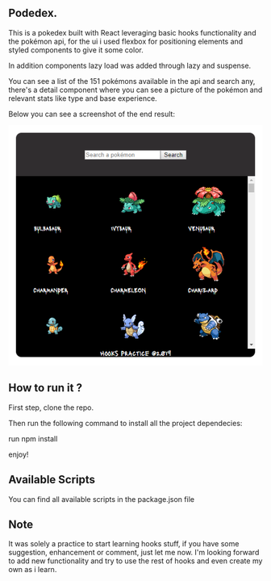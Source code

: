 ## Podedex.

This is a pokedex built with React leveraging basic hooks functionality and the pokémon api,
for the ui i used flexbox for positioning elements and styled components to give it some 
color.

In addition components lazy load was added through lazy and suspense.

You can see a list of the 151 pokémons available in the api and search any, there's a detail
component where you can see a picture of the pokémon and relevant stats like type and base
experience.

Below you can see a screenshot of the end result:

<span align="center">![Alt text](pokedex.png?raw=true "Pokedex")</span>

## How to run it ?

First step, clone the repo.

Then run the following command to install all the project dependecies:

run npm install

enjoy!

## Available Scripts

You can find all available scripts in the package.json file

## Note

It was solely a practice to start learning hooks stuff, if you have some suggestion, enhancement or 
comment, just let me now. I'm looking forward to add new functionality and try to use the rest of hooks and even create my own 
as i learn.


